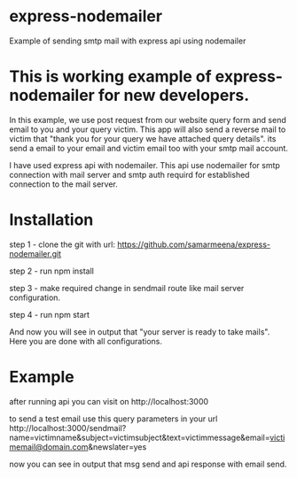 # express-nodemailer
Example of sending smtp mail with express api using nodemailer

# This is working example of express-nodemailer for new developers.

In this example, we use post request from our website query form and send email to you and your query victim. This app will also send a reverse mail to victim that "thank you for your query we have attached query details". its send a email to your email and victim email too with your smtp mail account.

I have used express api with nodemailer. This api use nodemailer for smtp connection with mail server and smtp auth requird for established connection to the mail server.

# Installation

step 1 - clone the git with url: https://github.com/samarmeena/express-nodemailer.git

step 2 - run npm install

step 3 - make required change in sendmail route like mail server configuration.

step 4 - run npm start

And now you will see in output that "your server is ready to take mails". Here you are done with all configurations. 

# Example

after running api you can visit on http://localhost:3000

to send a test email use this query parameters in your url http://localhost:3000/sendmail?name=victimname&subject=victimsubject&text=victimmessage&email=victimemail@domain.com&newslater=yes

now you can see in output that msg send and api response with email send.
